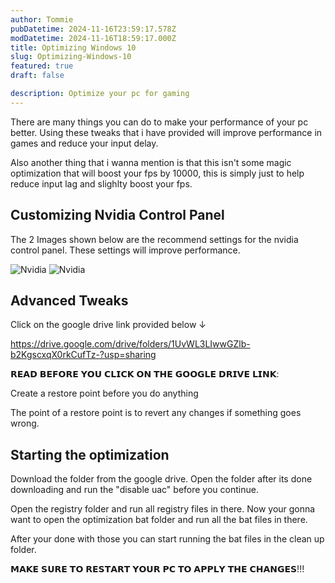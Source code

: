 ```yaml
---
author: Tommie
pubDatetime: 2024-11-16T23:59:17.578Z
modDatetime: 2024-11-16T18:59:17.000Z
title: Optimizing Windows 10
slug: Optimizing-Windows-10
featured: true
draft: false

description: Optimize your pc for gaming
---
```


There are many things you can do to make your performance of your pc better. Using these tweaks that i have provided will improve performance in games and reduce your input delay.

 Also another thing that i wanna mention is that this isn't some magic optimization that will boost your fps by 10000, this is simply just to help reduce input lag and slighlty boost your fps. 

## Customizing Nvidia Control Panel

The 2 Images shown below are the recommend settings for the nvidia control panel. These settings will improve performance.

![Nvidia](@assets/images/nvidia1.png)
![Nvidia](@assets/images/nvidia2.png)

## Advanced Tweaks

Click on the google drive link provided below ↓

https://drive.google.com/drive/folders/1UvWL3LIwwGZlb-b2KgscxqX0rkCufTz-?usp=sharing

𝗥𝗘𝗔𝗗 𝗕𝗘𝗙𝗢𝗥𝗘 𝗬𝗢𝗨 𝗖𝗟𝗜𝗖𝗞 𝗢𝗡 𝗧𝗛𝗘 𝗚𝗢𝗢𝗚𝗟𝗘 𝗗𝗥𝗜𝗩𝗘 𝗟𝗜𝗡𝗞:

Create a restore point before you do anything

The point of a restore point is to revert any changes if something goes wrong. 

## Starting the optimization

Download the folder from the google drive. Open the folder after its done downloading and run the "disable uac" before you continue. 

Open the registry folder and run all registry files in there. 
Now your gonna want to open the optimization bat folder and run all the bat files in there. 

After your done with those you can start running the bat files in the clean up folder. 

𝗠𝗔𝗞𝗘 𝗦𝗨𝗥𝗘 𝗧𝗢 𝗥𝗘𝗦𝗧𝗔𝗥𝗧 𝗬𝗢𝗨𝗥 𝗣𝗖 𝗧𝗢 𝗔𝗣𝗣𝗟𝗬 𝗧𝗛𝗘 𝗖𝗛𝗔𝗡𝗚𝗘𝗦!!!



